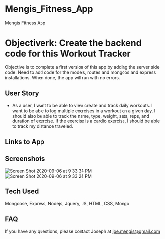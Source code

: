 # Mengis_Fitness_App
Mengis Fitness App

# Objectiverk: Create the backend code for this Workout Tracker
Objective is to complete a first version of this app by adding the server side code.  Need to add code for the models, routes and mongoos and express installations.  When done, the app will run with no errors.

## User Story
* As a user, I want to be able to view create and track daily workouts. I want to be able to log multiple exercises in a workout on a given day. I should also be able to track the name, type, weight, sets, reps, and duration of exercise. If the exercise is a cardio exercise, I should be able to track my distance traveled.

## Links to App

## Screenshots
![Screen Shot 2020-09-06 at 9 33 34 PM](https://user-images.githubusercontent.com/62780709/92348688-a86aa000-f088-11ea-84a8-1f3bbf7736d2.png)
![Screen Shot 2020-09-06 at 9 33 24 PM](https://user-images.githubusercontent.com/62780709/92348690-a99bcd00-f088-11ea-9bb1-734133c30fdd.png)



## Tech Used
Mongoose, Express, Nodejs, Jquery, JS, HTML, CSS, Mongo

## FAQ
If you have any questions, please contact Joseph at joe.mengis@gmail.com
